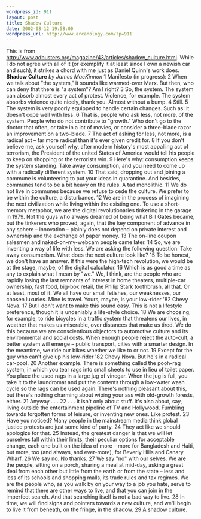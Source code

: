 ```yaml
--- 
wordpress_id: 911
layout: post
title: Shadow Culture
date: 2002-08-12 19:58:00
wordpress_url: http://www.arcanology.com/?p=911
---
```

This is from <a href="http://www.adbusters.org/magazine/43/articles/shadow_culture.html">http://www.adbusters.org/magazine/43/articles/shadow_culture.html</a>. While I do not agree with all of it (or exemplify it at least since I own a newish car and such), it strikes a chord with me just as Daniel Quinn's work does. <strong>Shadow Culture</strong> <em>by James MacKinnon</em> 1 Manifesto (in progress): 2 When we talk about "the system," it sounds like warmed-over Marx. But then, who can deny that there is "a system"? Am I right? 3 So, the system. The system can absorb almost every act of protest. Violence, for example. The system absorbs violence quite nicely, thank you. Almost without a bump. 4 Still. 5 The system is very poorly equipped to handle certain changes. Such as: it doesn't cope well with less. 6 That is, people who ask less, not more, of the system. People who do not contribute to "growth." Who don't go to the doctor that often, or take in a lot of movies, or consider a three-blade razor an improvement on a two-blade. 7 The act of asking for less, not more, is a radical act – far more radical than it's ever given credit for. 8 If you don't believe me, ask yourself why, after modern history's most appalling act of terrorism, the President of the united States of America would tell his people to keep on shopping or the terrorists win. 9 Here's why: consumption keeps the system standing. Take away consumption, and you need to come up with a radically different system. 10 That said, dropping out and joining a commune is volunteering to put your ideas in quarantine. And besides, communes tend to be a bit heavy on the rules. A tad monolithic. 11 We do not live in communes because we refuse to cede the culture. We prefer to be within the culture, a disturbance. 12 We are in the process of imagining the next civilization while living within the existing one. To use a short-memory metaphor, we are the digital revolutionaries tinkering in the garage in 1979. Not the guys who always dreamed of being what Bill Gates became, but the tinkerers who proved, again, that the key component of advance in any sphere – innovation – plainly does not depend on private interest and ownership and the exchange of paper money. 13 The on-line coupon salesmen and naked-on-my-webcam people came later. 14 So, we are inventing a way of life with less. We are asking the following question: Take away consumerism. What does the next culture look like? 15 To be honest, we don't have an answer. If this were the high-tech revolution, we would be at the stage, maybe, of the digital calculator. 16 Which is as good a time as any to explain what I mean by "we." We, I think, are the people who are rapidly losing the last remnants of interest in home theaters, multiple-car ownership, fast food, big-box retail, the Philip Stark toothbrush, all that. Or at least, most of it. We all have our small fetishes, our weaknesses, our chosen luxuries. Mine is travel. Yours, maybe, is your low-rider '82 Chevy Nova. 17 But I don't want to make this sound easy. This is not a lifestyle preference, though it is undeniably a life-style choice. 18 We are choosing, for example, to ride bicycles in a traffic system that threatens our lives, in weather that makes us miserable, over distances that make us tired. We do this because we are conscientious objectors to automotive culture and its environmental and social costs. When enough people reject the auto-cult, a better system will emerge – public transport, cities with a smarter design. In the meantime, we ride our bikes whether we like to or not. 19 Except for the guy who can't give up his low-rider '82 Chevy Nova. But he's in a radical car-pool. 20 Another example. There is something called the pooh-rag system, in which you tear rags into small sheets to use in lieu of toilet paper. You place the used rags in a large jug of vinegar. When the jug is full, you take it to the laundromat and put the contents through a low-water wash cycle so the rags can be used again. There's nothing pleasant about this, but there's nothing charming about wiping your ass with old-growth forests, either. 21 Anyway . . . 22 . . . it isn't only about stuff. It's also about, say, living outside the entertainment pipeline of TV and Hollywood. Fumbling towards forgotten forms of leisure, or inventing new ones. Like protest. 23 Have you noticed? Many people in the mainstream media think global justice protests are just some kind of party. 24 They act like we should apologize for that. 25 Instead, the greatest danger is that we will let ourselves fall within their limits, their peculiar options for acceptable change, each one built on the idea of more – more for Bangladesh and Haiti, but more, too (and always, and ever-more), for Beverly Hills and Canary Wharf. 26 We say no. No thanks. 27 We say "no" with our selves. We are the people, sitting on a porch, sharing a meal at mid-day, asking a great deal from each other but little from the earth or from the state – less and less of its schools and shopping malls, its trade rules and tax regimes. We are the people who, as you walk by on your way to a job you hate, serve to remind that there are other ways to live, and that you can join in the imperfect search. And that searching itself is not a bad way to live. 28 In time, we will find signs and pointers towards a new culture, and we'll begin to live it from beneath, on the fringe, in the shadow. 29 A shadow culture.
